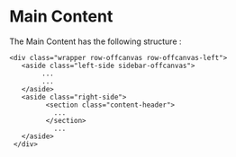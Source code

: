 # Main Content

The Main Content has the following structure :

```text
<div class="wrapper row-offcanvas row-offcanvas-left">
   <aside class="left-side sidebar-offcanvas">
        ...
        ...
   </aside>
   <aside class="right-side">
         <section class="content-header">
           ...
         </section>
           ...
   </aside>
 </div>
```

